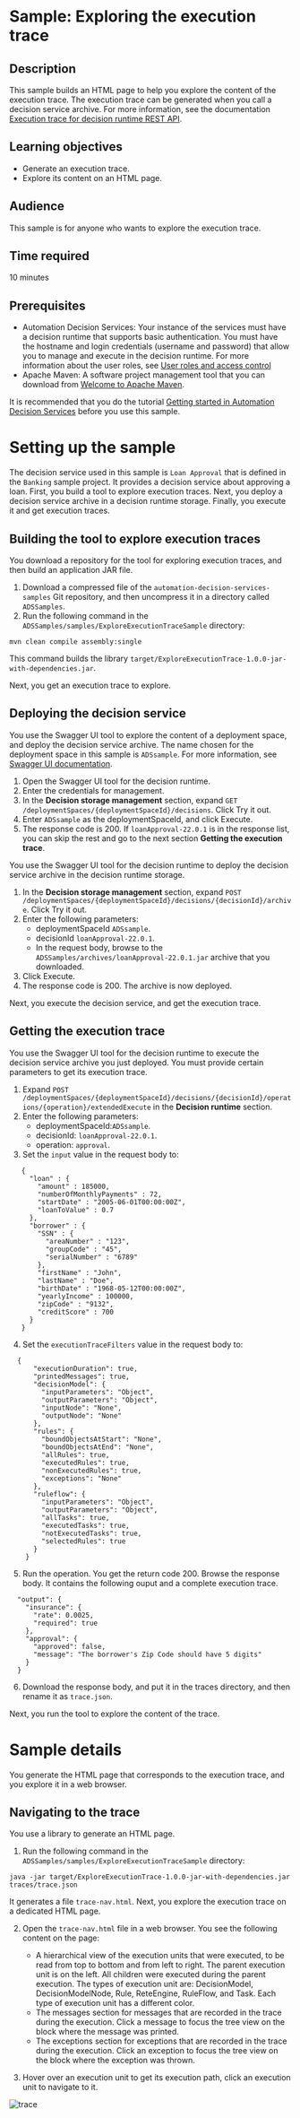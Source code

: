 # Sample: Exploring the execution trace

## Description
This sample builds an HTML page to help you explore the content of the execution trace.
The execution trace can be generated when you call a decision service archive. For more information, see the documentation [Execution trace for decision runtime REST API](https://www.ibm.com/docs/en/cloud-paks/cp-biz-automation/22.0.1?topic=runtime-execution-trace-decision-rest-api).

## Learning objectives
- Generate an execution trace.
- Explore its content on an HTML page.

## Audience

This sample is for anyone who wants to explore the execution trace.

## Time required

10 minutes

## Prerequisites
- Automation Decision Services: Your instance of the services must have a decision runtime that supports basic authentication. You must have the hostname and login credentials (username and password) that allow you to manage and execute in the decision runtime. 
For more information about the user roles, see [User roles and access control](https://www.ibm.com/docs/en/cloud-paks/cp-biz-automation/22.0.1?topic=roles-user-access-control)
- Apache Maven: A software project management tool that you can download from [Welcome to Apache Maven](https://maven.apache.org).

It is recommended that you do the tutorial [Getting started in Automation Decision Services](https://www.ibm.com/docs/en/cloud-paks/cp-biz-automation/22.0.1?topic=resources-getting-started-tutorial) before you use this sample.

# Setting up the sample
The decision service used in this sample is `Loan Approval` that is defined in the `Banking` 
sample project. It provides a decision service about approving a loan. First, you build a tool to explore execution traces. Next, you deploy a decision service archive in a decision runtime storage. Finally, you execute it and get execution traces. 

## Building the tool to explore execution traces
You download a repository for the tool for exploring execution traces, and then build an application JAR file.

1. Download a compressed file of the `automation-decision-services-samples` Git repository, and then uncompress it in a directory called `ADSSamples`.
2. Run the following command in the `ADSSamples/samples/ExploreExecutionTraceSample` directory:

```shell
mvn clean compile assembly:single
```

This command builds the library `target/ExploreExecutionTrace-1.0.0-jar-with-dependencies.jar`.

Next, you get an execution trace to explore.

## Deploying the decision service
You use the Swagger UI tool to explore the content of a deployment space, and deploy the decision service archive. 
The name chosen for the deployment space in this sample is `ADSsample`. For more information, see  [Swagger UI documentation](https://www.ibm.com/docs/en/cloud-paks/cp-biz-automation/22.0.1?topic=runtime-swagger-ui).

1. Open the Swagger UI tool for the decision runtime.
2. Enter the credentials for management.
3. In the **Decision storage management** section, expand `GET /deploymentSpaces/{deploymentSpaceId}/decisions`. Click Try it out.
4. Enter `ADSsample` as the deploymentSpaceId, and click Execute.
5. The response code is 200. If `loanApproval-22.0.1` is in the response list, you can skip the rest and go to the next section **Getting the execution trace**. 

You use the Swagger UI tool for the decision runtime to deploy the decision service archive in the decision runtime storage. 

1. In the **Decision storage management** section, expand `POST /deploymentSpaces/{deploymentSpaceId}/decisions/{decisionId}/archive`. Click Try it out.
2. Enter the following parameters:
   - deploymentSpaceId `ADSsample`.
   - decisionId `loanApproval-22.0.1`.
   - In the request body, browse to the `ADSSamples/archives/loanApproval-22.0.1.jar` archive that you downloaded.
3. Click Execute.
4. The response code is 200. The archive is now deployed. 

Next, you execute the decision service, and get the execution trace.

## Getting the execution trace

You use the Swagger UI tool for the decision runtime to execute the decision service archive you just deployed. You must provide certain parameters to get its execution trace.
1. Expand `POST /deploymentSpaces/{deploymentSpaceId}/decisions/{decisionId}/operations/{operation}/extendedExecute` in the **Decision runtime** section.
2. Enter the following parameters:
   * deploymentSpaceId:`ADSsample`.
   * decisionId: `loanApproval-22.0.1`.
   * operation: `approval`.
3. Set the `input` value in the request body to:
```
   {
     "loan" : {
       "amount" : 185000,
       "numberOfMonthlyPayments" : 72,
       "startDate" : "2005-06-01T00:00:00Z",
       "loanToValue" : 0.7
     },
     "borrower" : {
       "SSN" : {
         "areaNumber" : "123",
         "groupCode" : "45",
         "serialNumber" : "6789"
       },
       "firstName" : "John",
       "lastName" : "Doe",
       "birthDate" : "1968-05-12T00:00:00Z",
       "yearlyIncome" : 100000,
       "zipCode" : "9132",
       "creditScore" : 700
     }
   }
   ```
 4. Set the `executionTraceFilters` value in the request body to:
 ```
   {
       "executionDuration": true,
       "printedMessages": true,
       "decisionModel": {
         "inputParameters": "Object",
         "outputParameters": "Object",
         "inputNode": "None",
         "outputNode": "None"
       },
       "rules": {
         "boundObjectsAtStart": "None",
         "boundObjectsAtEnd": "None",
         "allRules": true,
         "executedRules": true,
         "nonExecutedRules": true,
         "exceptions": "None"
       },
       "ruleflow": {
         "inputParameters": "Object",
         "outputParameters": "Object",
         "allTasks": true,
         "executedTasks": true,
         "notExecutedTasks": true,
         "selectedRules": true
       }
     }

```

5. Run the operation. You get the return code 200. Browse the response body. It contains the following ouput and a complete execution trace. 
```
  "output": {
    "insurance": {
      "rate": 0.0025,
      "required": true
    },
    "approval": {
      "approved": false,
      "message": "The borrower's Zip Code should have 5 digits"
    }
  }
```

6. Download the response body, and put it in the traces directory, and then rename it as `trace.json`.

Next, you run the tool to explore the content of the trace.

# Sample details
You generate the HTML page that corresponds to the execution trace, and you explore it in a web browser.

## Navigating to the trace

You use a library to generate an HTML page.

1. Run the following command in the `ADSSamples/samples/ExploreExecutionTraceSample` directory:

```shell
java -jar target/ExploreExecutionTrace-1.0.0-jar-with-dependencies.jar traces/trace.json
```
It generates a file `trace-nav.html`. Next, you explore the execution trace on a dedicated HTML page.

2. Open the `trace-nav.html` file in a web browser. You see the following content on the page:
   - A hierarchical view of the execution units that were executed, to be read from top to bottom and from left to right. 
   The parent execution unit is on the left. All children were executed during the parent execution.
The types of execution unit are: DecisionModel, DecisionModelNode, Rule, ReteEngine, RuleFlow, and Task. Each type of execution unit has a different color. 
   - The messages section for messages that are recorded in the trace during the execution. Click a message to focus the tree view on the block where the message was printed.
   - The exceptions section for exceptions that are recorded in the trace during the execution. Click an exception to focus the tree view on the block where the exception was thrown.

3. Hover over an execution unit to get its execution path, click an execution unit to navigate to it.

![trace](images/trace.png)
